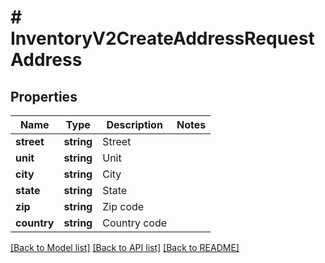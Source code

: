 # # InventoryV2CreateAddressRequestAddress

## Properties

Name | Type | Description | Notes
------------ | ------------- | ------------- | -------------
**street** | **string** | Street |
**unit** | **string** | Unit |
**city** | **string** | City |
**state** | **string** | State |
**zip** | **string** | Zip code |
**country** | **string** | Country code |

[[Back to Model list]](../../README.md#models) [[Back to API list]](../../README.md#endpoints) [[Back to README]](../../README.md)
